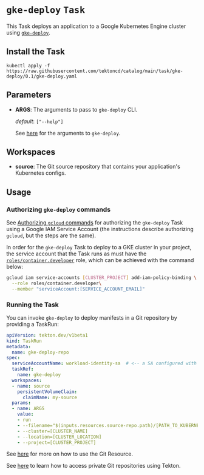   # `gke-deploy` `Task`

This Task deploys an application to a Google Kubernetes Engine cluster using [`gke-deploy`](https://github.com/GoogleCloudPlatform/cloud-builders/tree/master/gke-deploy).

## Install the Task

```
kubectl apply -f https://raw.githubusercontent.com/tektoncd/catalog/main/task/gke-deploy/0.1/gke-deploy.yaml
```

## Parameters

* **ARGS**: The arguments to pass to `gke-deploy` CLI.

  _default_: `["--help"]`

  See [here](https://github.com/GoogleCloudPlatform/cloud-builders/tree/master/gke-deploy#usage)
  for the arguments to `gke-deploy`.

## Workspaces

* **source**: The Git source repository that contains your application's Kubernetes configs.

## Usage

### Authorizing `gke-deploy` commands

See [Authorizing `gcloud`
commands](../../gcloud/0.1/README.md#authorizing-gcloud-commands) for authorizing the
`gke-deploy` Task using a Google IAM Service Account (the instructions describe
authorizing `gcloud`, but the steps are the same).

In order for the `gke-deploy` Task to deploy to a GKE cluster in your project,
the service account that the Task runs as must have the
[`roles/container.developer`](https://cloud.google.com/iam/docs/understanding-roles#kubernetes-engine-roles) role, which can be achieved with the command below:

```bash
gcloud iam service-accounts [CLUSTER_PROJECT] add-iam-policy-binding \
  --role roles/container.developer\
  --member "serviceAccount:[SERVICE_ACCOUNT_EMAIL]"
```

### Running the Task

You can invoke `gke-deploy` to deploy manifests in a Git repository by
providing a TaskRun:

```yaml
apiVersion: tekton.dev/v1beta1
kind: TaskRun
metadata:
  name: gke-deploy-repo
spec:
  serviceAccountName: workload-identity-sa  # <-- a SA configured with Workload Identity
  taskRef:
    name: gke-deploy
  workspaces:
  - name: source
    persistentVolumeClaim:
      claimName: my-source
  params:
  - name: ARGS
    value:
    - run
    - --filename="$(inputs.resources.source-repo.path)/[PATH_TO_KUBERNETES_CONFIGS]"
    - --cluster=[CLUSTER_NAME]
    - --location=[CLUSTER_LOCATION]
    - --project=[CLUSTER_PROJECT]
```

See
[here](https://github.com/tektoncd/pipeline/blob/main/docs/resources.md#git-resource)
for more on how to use the Git Resource.

See
[here](https://github.com/tektoncd/pipeline/blob/main/docs/auth.md#ssh-authentication-git)
to learn how to access private Git repositories using Tekton.
